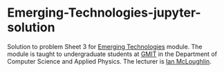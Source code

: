 # Emerging-Technologies-jupyter-solution
Solution to problem Sheet 3 for [Emerging Technologies](https://emerging-technologies.github.io/) module.
The module is taught to undergraduate students at [GMIT](http://www.gmit.ie) in the Department of Computer Science and Applied Physics.
The lecturer is [Ian McLoughlin](https://ianmcloughlin.github.io).

